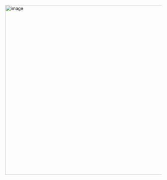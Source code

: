 <img width="637" height="546" alt="image" src="https://github.com/user-attachments/assets/dd2dd628-bd75-4cdb-99e6-354d113dd757" />



